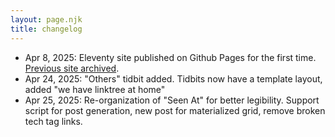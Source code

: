 ```yaml
---
layout: page.njk
title: changelog
---
```


- Apr 8, 2025: Eleventy site published on Github Pages for the first time. [Previous site archived](ecstatic-hamilton-c5bb73.netlify.app).
- Apr 24, 2025: "Others" tidbit added. Tidbits now have a template layout, added "we have linktree at home"
- Apr 25, 2025: Re-organization of "Seen At" for better legibility. Support script for post generation, new post for materialized grid, remove broken tech tag links. 